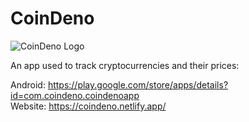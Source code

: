 # CoinDeno

![CoinDeno Logo](https://github.com/soodaayush/coindeno/assets/68301104/2ce92e30-4121-4a21-84a1-57568248e546)

An app used to track cryptocurrencies and their prices:

Android: https://play.google.com/store/apps/details?id=com.coindeno.coindenoapp \
Website: https://coindeno.netlify.app/
